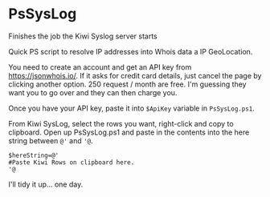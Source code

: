 # PsSysLog
Finishes the job the Kiwi Syslog server starts

Quick PS script to resolve IP addresses into Whois data a IP GeoLocation.

You need to create an account and get an API key from https://jsonwhois.io/. If it asks for credit card details, just cancel the page by clicking another option. 250 request / month are free. I'm guessing they want you to go over and they can then charge you.

Once you have your API key, paste it into `$ApiKey` variable in `PsSysLog.ps1`.

From Kiwi SysLog, select the rows you want, right-click and copy to clipboard.
Open up PsSysLog.ps1 and paste in the contents into the here string between `@'` and `'@`.

```
$hereString=@'
#Paste Kiwi Rows on clipboard here.
'@
```

I'll tidy it up... one day.
